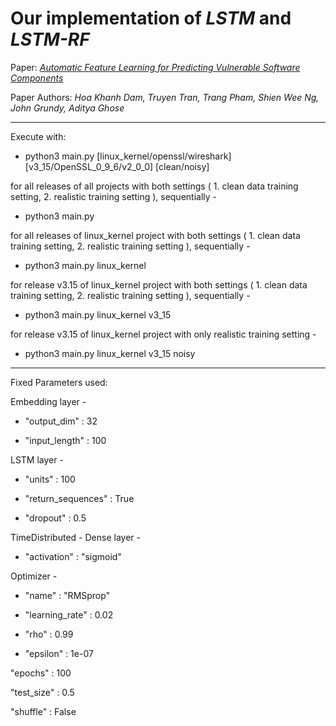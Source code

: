 # Our implementation of _LSTM_ and _LSTM-RF_ 

Paper:
[_Automatic Feature Learning for Predicting Vulnerable Software Components_](https://ieeexplore.ieee.org/document/8540022)

Paper Authors:
_Hoa Khanh Dam, Truyen Tran, Trang Pham, Shien Wee Ng, John Grundy, Aditya Ghose_

---

Execute with:

- python3 main.py [linux_kernel/openssl/wireshark] [v3_15/OpenSSL_0_9_6/v2_0_0] [clean/noisy]

for all releases of all projects with both settings ( 1. clean data training setting, 2. realistic training setting ), sequentially -

- python3 main.py

for all releases of linux_kernel project  with both settings ( 1. clean data training setting, 2. realistic training setting ), sequentially -

- python3 main.py linux_kernel

for release v3.15 of linux_kernel project  with both settings ( 1. clean data training setting, 2. realistic training setting ), sequentially -

- python3 main.py linux_kernel v3_15

for release v3.15 of linux_kernel project with only realistic training setting -

- python3 main.py linux_kernel v3_15 noisy
 
---

Fixed Parameters used:

Embedding layer -

-  "output_dim" : 32
  
-  "input_length" : 100

LSTM layer - 

-  "units" : 100
  
-  "return_sequences" : True
  
-  "dropout" : 0.5

TimeDistributed - Dense layer - 

-  "activation" : "sigmoid"

Optimizer -

-  "name" : "RMSprop"
  
-  "learning_rate" : 0.02
  
-  "rho" : 0.99
  
-  "epsilon" : 1e-07

"epochs" : 100

"test_size" : 0.5

"shuffle" : False

